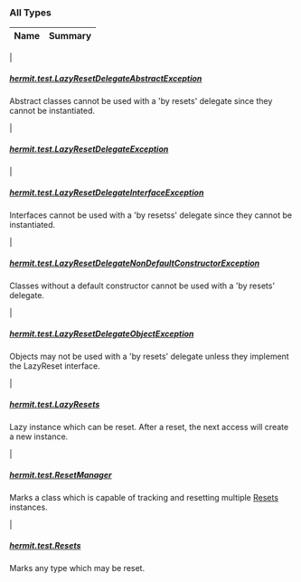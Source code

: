 

### All Types

| Name | Summary |
|---|---|
|

##### [hermit.test.LazyResetDelegateAbstractException](../hermit.test/-lazy-reset-delegate-abstract-exception/index.md)

Abstract classes cannot be used with a 'by resets' delegate since they cannot be instantiated.


|

##### [hermit.test.LazyResetDelegateException](../hermit.test/-lazy-reset-delegate-exception/index.md)


|

##### [hermit.test.LazyResetDelegateInterfaceException](../hermit.test/-lazy-reset-delegate-interface-exception/index.md)

Interfaces cannot be used with a 'by resetss' delegate since they cannot be instantiated.


|

##### [hermit.test.LazyResetDelegateNonDefaultConstructorException](../hermit.test/-lazy-reset-delegate-non-default-constructor-exception/index.md)

Classes without a default constructor cannot be used with a 'by resets' delegate.


|

##### [hermit.test.LazyResetDelegateObjectException](../hermit.test/-lazy-reset-delegate-object-exception/index.md)

Objects may not be used with a 'by resets' delegate unless they implement the LazyReset interface.


|

##### [hermit.test.LazyResets](../hermit.test/-lazy-resets/index.md)

Lazy instance which can be reset.  After a reset, the next access will create a new instance.


|

##### [hermit.test.ResetManager](../hermit.test/-reset-manager/index.md)

Marks a class which is capable of tracking and resetting multiple [Resets](../hermit.test/-resets/index.md) instances.


|

##### [hermit.test.Resets](../hermit.test/-resets/index.md)

Marks any type which may be reset.


